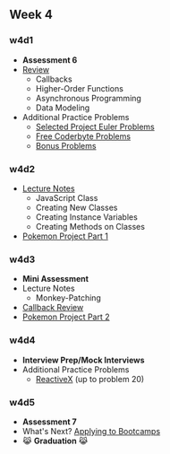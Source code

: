 ## Week 4

### w4d1
+ **Assessment 6**
+ [Review][w4d1-lecture-notes]
  + Callbacks
  + Higher-Order Functions
  + Asynchronous Programming
  + Data Modeling
+ Additional Practice Problems
  + [Selected Project Euler Problems](./other/project_euler.md)
  + [Free Coderbyte Problems](https://coderbyte.com/challenges/)
  + [Bonus Problems](./other/bonus_problems)

[w4d1-assessment]:./d1/assessment
[w4d1-lecture-notes]:./d1/lecture_notes.md

### w4d2
+ [Lecture Notes][w4d2-lecture-notes]
  + JavaScript Class
  + Creating New Classes
  + Creating Instance Variables
  + Creating Methods on Classes
+ [Pokemon Project Part 1][pokemon_1]

[w4d2-lecture-notes]:./d2/lecture-notes.md

### w4d3
+ **Mini Assessment**
+ Lecture Notes
  + Monkey-Patching
+ [Callback Review](w3/d3/lecture_notes.md)
+ [Pokemon Project Part 2][pokemon_2]

### w4d4
+ **Interview Prep/Mock Interviews**
+ Additional Practice Problems
  + [ReactiveX](http://reactivex.io/learnrx/) (up to problem 20)

[pokemon_1]:./pokemon/pokemon.md
[pokemon_2]:./pokemon/battle.md
[interview_prompts]:./d4/interview_prompts.js

### w4d5
+ **Assessment 7**
+ What's Next? [Applying to Bootcamps](./other/whats_next.md)
+ :joy_cat: **Graduation** :joy_cat:
